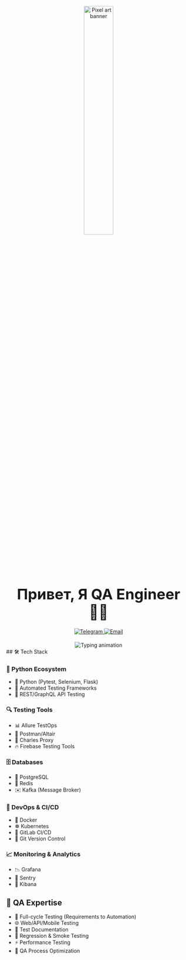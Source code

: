 <div align="center">
  <!-- Анимированный баннер -->
  <img src="https://media.giphy.com/media/v1.Y2lkPTc5MGI3NjExZnB2NDFsZjVzOHEzNXR6OG5mdzk1ZWcwd2V3OW0zeG94ODF5YnAwZSZlcD12MV9naWZzX3NlYXJjaCZjdD1n/B3e4dAhcp36C4Pwpkj/giphy.gif" width="40%" alt="Pixel art banner"/>
  
  <!-- Заголовок -->
  <h1 style="font-size: 2.5rem; margin: 20px 0;">Привет, Я QA Engineer 👨‍💻</h1>
  
  <!-- Контакты -->
  <div align="center" style="margin: 20px 0;">
    <a href="https://t.me/whoisbulat" target="_blank">
      <img src="https://img.shields.io/badge/Telegram-26A5E4?style=for-the-badge&logo=telegram&logoColor=white" alt="Telegram"/>
    </a>
    <a href="mailto:whoisbulat@mail.ru" target="_blank">
      <img src="https://img.shields.io/badge/Email-EA4335?style=for-the-badge&logo=gmail&logoColor=white" alt="Email"/>
    </a>
  </div>

  <!-- Анимированный текст -->
  <div align="center">
    <img src="https://readme-typing-svg.herokuapp.com?font=Fira+Code&size=20&duration=3000&pause=800&color=FFFFFF&center=true&width=600&lines=🚀+Функциональное+и+автоматизированное+тестирование;🔍+WEB+%7C+API+%7C+Mobile;🤖+Стэк:+Python+Pytest+Request+Selenium+Playwright;📊+Оптимизация+QA+процессов+и+метрик" alt="Typing animation"/>
  </div>
</div>

<div align="left">
  ## 🛠 Tech Stack

  ### 🐍 Python Ecosystem
  - 🐍 Python (Pytest, Selenium, Flask)
  - 🤖 Automated Testing Frameworks
  - 🔌 REST/GraphQL API Testing

  ### 🔍 Testing Tools
  - 📊 Allure TestOps
  - 📱 Postman/Altair
  - 🔎 Charles Proxy
  - 🔥 Firebase Testing Tools

  ### 🗄 Databases
  - 🐘 PostgreSQL
  - 🧠 Redis
  - ✉️ Kafka (Message Broker)

  ### 🚀 DevOps & CI/CD
  - 🐳 Docker
  - ☸️ Kubernetes
  - 🔄 GitLab CI/CD
  - 🔀 Git Version Control

  ### 📈 Monitoring & Analytics
  - 📉 Grafana
  - 🚨 Sentry
  - 📝 Kibana

  ## 🧪 QA Expertise
  - 🔄 Full-cycle Testing (Requirements to Automation)
  - 🌐 Web/API/Mobile Testing
  - 📑 Test Documentation
  - 🔁 Regression & Smoke Testing
  - ⚡ Performance Testing
  - 🎯 QA Process Optimization
</div>

